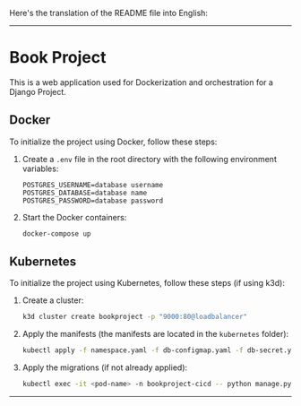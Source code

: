 Here's the translation of the README file into English:

---

# Book Project

This is a web application used for Dockerization and orchestration for a Django Project.

## Docker

To initialize the project using Docker, follow these steps:

1. Create a `.env` file in the root directory with the following environment variables:

    ```env
    POSTGRES_USERNAME=database username
    POSTGRES_DATABASE=database name
    POSTGRES_PASSWORD=database password
    ```

2. Start the Docker containers:

    ```sh
    docker-compose up
    ```

## Kubernetes

To initialize the project using Kubernetes, follow these steps (if using k3d):

1. Create a cluster:

    ```sh
    k3d cluster create bookproject -p "9000:80@loadbalancer"
    ```

2. Apply the manifests (the manifests are located in the `kubernetes` folder):

    ```sh
    kubectl apply -f namespace.yaml -f db-configmap.yaml -f db-secret.yaml -f db-pvc.yaml -f db-statefulset.yaml -f db-service.yaml -f configmap.yaml -f secret.yaml -f deployment.yaml -f service.yaml -f ingress.yaml
    ```

3. Apply the migrations (if not already applied):

    ```sh
    kubectl exec -it <pod-name> -n bookproject-cicd -- python manage.py migrate
    ```

---
